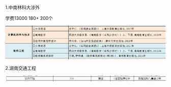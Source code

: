 1.中南林科大涉外

学费13000    180+ 200个   

![image-20210315102258703](image/专升本/image-20210315102258703.png)



2.湖南交通工程

![image-20210315102404302](image/专升本/image-20210315102404302.png)